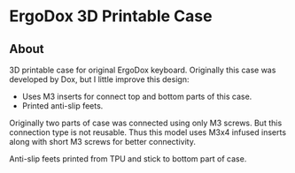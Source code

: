 # ErgoDox 3D Printable Case

## About

3D printable case for original ErgoDox keyboard. Originally this case was developed by Dox, but
I little improve this design:

- Uses M3 inserts for connect top and bottom parts of this case.
- Printed anti-slip feets.

Originally two parts of case was connected using only M3 screws. But this connection type is not reusable.
Thus this model uses M3x4 infused inserts along with short M3 screws for better connectivity.

Anti-slip feets printed from TPU and stick to bottom part of case.